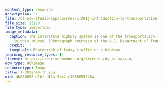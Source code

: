 ```yaml
---
content_type: resource
description: ''
file: /ol-ocw-studio-app/courses/1-201j-introduction-to-transportation-systems-fall-2006/db836856d1bfd17a54c2c1885055245a_1-201jf06-th.jpg
file_size: 13123
file_type: image/jpeg
image_metadata:
  caption: The interstate highway system is one of the transportation issues discussed
    in this course. (Photograph courtesy of the U.S. Department of Transportation.)
  credit: ''
  image-alt: Photograph of heavy traffic on a highway.
learning_resource_types: []
license: https://creativecommons.org/licenses/by-nc-sa/4.0/
ocw_type: OCWImage
resourcetype: Image
title: 1-201jf06-th.jpg
uid: db836856-d1bf-d17a-54c2-c1885055245a
---
```

